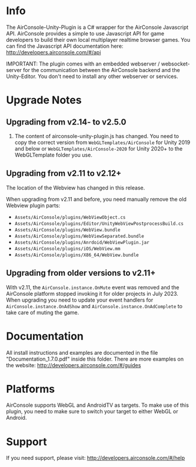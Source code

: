 # Info

The AirConsole-Unity-Plugin is a C# wrapper for the AirConsole Javascript API.
AirConsole provides a simple to use Javascript API for game developers to build their own local multiplayer realtime browser games.
You can find the Javascript API documentation here: <http://developers.airconsole.com/#/api>

IMPORTANT: The plugin comes with an embedded webserver / websocket-server for the communication between the AirConsole backend and the Unity-Editor.
You don't need to install any other webserver or services.

# Upgrade Notes

## Upgrading from v2.14- to v2.5.0

1. The content of airconsole-unity-plugin.js has changed.
You need to copy the correct version from `WebGLTemplates/AirConsole` for Unity 2019 and below or `WebGLTemplates/AirConsole-2020` for Unity 2020+ to the WebGLTemplate folder you use.

## Upgrading from v2.11 to v2.12+

The location of the Webview has changed in this release.

When upgrading from v2.11 and before, you need manually remove the old Webview plugin parts:

- `Assets/AirConsole/plugins/WebViewObject.cs`
- `Assets/AirConsole/plugins/Editor/UnityWebViewPostprocessBuild.cs`
- `Assets/AirConsole/plugins/WebView.bundle`
- `Assets/AirConsole/plugins/WebViewSeparated.bundle`
- `Assets/AirConsole/plugins/Anrdoid/WebViewPlugin.jar`
- `Assets/AirConsole/plugins/iOS/WebView.mm`
- `Assets/AirConsole/plugins/X86_64/WebView.bundle`

## Upgrading from older versions to v2.11+

With v2.11, the `AirConsole.instance.OnMute` event was removed and the AirConsole platform stopped invoking it for older projects in July 2023.
When upgrading you need to update your event handlers for `AirConsole.instance.OnAdShow` and `AirConsole.instance.OnAdComplete` to take care of muting the game.

# Documentation

All install instructions and examples are documented in the file "Documentation_1.7.0.pdf" inside this folder.
There are more examples on the website: <http://developers.airconsole.com/#/guides>

# Platforms

AirConsole supports WebGL and AndroidTV as targets. To make use of this plugin, you  need to make sure to switch your target to either WebGL or Android.

# Support

If you need support, please visit: <http://developers.airconsole.com/#/help>
